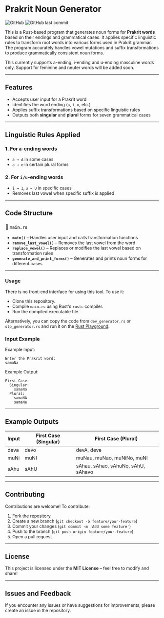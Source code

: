 # Prakrit Noun Generator  
![GitHub](https://img.shields.io/github/license/svyoma/prakrit-verb)					![GitHub last commit](https://img.shields.io/github/last-commit/svyoma/prakrit-verb)


This is a Rust-based program that generates noun forms for **Prakrit words** based on their endings and grammatical cases. It applies specific linguistic rules to transform root words into various forms used in Prakrit grammar. The program accurately handles vowel mutations and suffix transformations to produce grammatically consistent noun forms.

This currently supports a-ending, i-ending and u-ending masculine words only. Support for feminine and neuter words will be added soon.

---

## Features  
- Accepts user input for a Prakrit word  
- Identifies the word ending (`a`, `i`, `u`, etc.)  
- Applies suffix transformations based on specific linguistic rules  
- Outputs both **singular** and **plural** forms for seven grammatical cases

---

## Linguistic Rules Applied  
### 1. **For `a`-ending words**  
- `a → A` in some cases  
- `a → e` in certain plural forms  

### 2. **For `i/u`-ending words**  
- `i → I`, `u → U` in specific cases  
- Removes last vowel when specific suffix is applied  

---

## Code Structure  
### 📂 `main.rs`  
- **`main()`** – Handles user input and calls transformation functions  
- **`remove_last_vowel()`** – Removes the last vowel from the word  
- **`replace_vowel()`** – Replaces or modifies the last vowel based on transformation rules  
- **`generate_and_print_forms()`** – Generates and prints noun forms for different cases  

---
### Usage

There is no front-end interface for using this tool. To use it:

-   Clone this repository.
-   Compile `main.rs` using Rust's `rustc` compiler.
-   Run the compiled executable file.

  Alternatively, you can copy the code from `dev_generator.rs` or `slp_generator.rs` and run it on the [Rust Playground](https://play.rust-lang.org/?version=nightly&mode=debug&edition=2024).

### Input Example  
Example Input:  
```
Enter the Prakrit word:
samaNa
```
Example Output:  
```
First Case:
  Singular:
    samaNo
  Plural:
    samaNA
    samaNe
```

---

## Example Outputs  
| Input | First Case (Singular) | First Case (Plural) |
|-------|-----------------------|---------------------|
| deva | devo | devA, deve |
| muNi | muNI | muNau, muNao, muNiNo, muNI |
| sAhu | sAhU | sAhau, sAhao, sAhuNo, sAhU, sAhavo |

---

## Contributing  
Contributions are welcome! To contribute:  
1. Fork the repository  
2. Create a new branch (`git checkout -b feature/your-feature`)  
3. Commit your changes (`git commit -m 'Add some feature'`)  
4. Push to the branch (`git push origin feature/your-feature`)  
5. Open a pull request  

---

## License  
This project is licensed under the **MIT License** – feel free to modify and share!  

---

## Issues and Feedback  
If you encounter any issues or have suggestions for improvements, please create an issue in the repository.  
